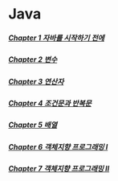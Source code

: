 # Java
##### [Chapter 1 자바를 시작하기 전에](https://github.com/DongHyeon1004/Java/blob/main/Java/Chapter%201%20%EC%9E%90%EB%B0%94%EB%A5%BC%20%EC%8B%9C%EC%9E%91%ED%95%98%EA%B8%B0%20%EC%A0%84%EC%97%90.md)
##### [Chapter 2 변수](https://github.com/DongHyeon1004/Java/blob/main/Java/Chapter%202%20%EB%B3%80%EC%88%98.md)
##### [Chapter 3 연산자](https://github.com/DongHyeon1004/Java/blob/main/Java/Chapter%203%20%EC%97%B0%EC%82%B0%EC%9E%90.md)
##### [Chapter 4 조건문과 반복문](https://github.com/DongHyeon1004/Java/tree/main/Java/Chapter%204%20%EC%A1%B0%EA%B1%B4%EB%AC%B8%EA%B3%BC%20%EB%B0%98%EB%B3%B5%EB%AC%B8)
##### [Chapter 5 배열](https://github.com/DongHyeon1004/Java/tree/main/Java/Chapter%205%20%EB%B0%B0%EC%97%B4)
##### [Chapter 6 객체지향 프로그래밍 I](https://github.com/DongHyeon1004/Java/blob/main/Java/Chapter%206%20%EA%B0%9D%EC%B2%B4%EC%A7%80%ED%96%A5%20%ED%94%84%EB%A1%9C%EA%B7%B8%EB%9E%98%EB%B0%8D%20I.md) 
##### [Chapter 7 객체지향 프로그래밍 II](https://github.com/DongHyeon1004/Java/blob/main/Java/Chapter%207%20%EA%B0%9D%EC%B2%B4%EC%A7%80%ED%96%A5%20%ED%94%84%EB%A1%9C%EA%B7%B8%EB%9E%98%EB%B0%8D%20II.md)
